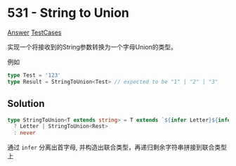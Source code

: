 # 531 - String to Union

[Answer](https://github.com/lybenson/ts-checker/blob/master/src/531-medium-string-to-union/template.ts) [TestCases](https://github.com/lybenson/ts-checker/blob/master/src/531-medium-string-to-union/test-cases.ts)

实现一个将接收到的String参数转换为一个字母Union的类型。

例如

```ts
type Test = '123'
type Result = StringToUnion<Test> // expected to be "1" | "2" | "3"
```

## Solution

```ts
type StringToUnion<T extends string> = T extends `${infer Letter}${infer Rest}`
  ? Letter | StringToUnion<Rest>
  : never
```

通过 `infer` 分离出首字母, 并构造出联合类型，再递归剩余字符串拼接到联合类型上
